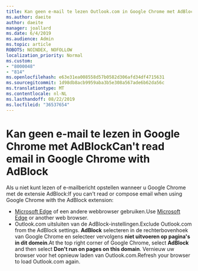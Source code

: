 ```yaml
---
title: Kan geen e-mail te lezen Outlook.com in Google Chrome met AdBlock
ms.author: daeite
author: daeite
manager: joallard
ms.date: 6/4/2019
ms.audience: Admin
ms.topic: article
ROBOTS: NOINDEX, NOFOLLOW
localization_priority: Normal
ms.custom:
- "8000048"
- "814"
ms.openlocfilehash: e63e31ea008558d57b0582d306afd34df4715631
ms.sourcegitcommit: 1d98db8acb9959aba3b5e308a567ade6b62da56c
ms.translationtype: MT
ms.contentlocale: nl-NL
ms.lasthandoff: 08/22/2019
ms.locfileid: "36537654"
---
```

# <a name="cant-read-email-in-google-chrome-with-adblock"></a><span data-ttu-id="55357-102">Kan geen e-mail te lezen in Google Chrome met AdBlock</span><span class="sxs-lookup"><span data-stu-id="55357-102">Can't read email in Google Chrome with AdBlock</span></span>

<span data-ttu-id="55357-103">Als u niet kunt lezen of e-mailbericht opstellen wanneer u Google Chrome met de extensie AdBlock:</span><span class="sxs-lookup"><span data-stu-id="55357-103">If you can't read or compose email when using Google Chrome with the AdBlock extension:</span></span>

- <span data-ttu-id="55357-104">[Microsoft Edge](https://go.microsoft.com/fwlink/p/?linkid=2001503&amp;clcid=0x409) of een andere webbrowser gebruiken.</span><span class="sxs-lookup"><span data-stu-id="55357-104">Use [Microsoft Edge](https://go.microsoft.com/fwlink/p/?linkid=2001503&amp;clcid=0x409) or another web browser.</span></span>
- <span data-ttu-id="55357-105">Outlook.com uitsluiten van de AdBlock-instellingen.</span><span class="sxs-lookup"><span data-stu-id="55357-105">Exclude Outlook.com from the AdBlock settings.</span></span> <span data-ttu-id="55357-106">**AdBlock** selecteren in de rechterbovenhoek van Google Chrome en selecteer vervolgens **niet uitvoeren op pagina's in dit domein**.</span><span class="sxs-lookup"><span data-stu-id="55357-106">At the top right corner of Google Chrome, select **AdBlock** and then select **Don't run on pages on this domain**.</span></span> <span data-ttu-id="55357-107">Vernieuw uw browser voor het opnieuw laden van Outlook.com.</span><span class="sxs-lookup"><span data-stu-id="55357-107">Refresh your browser to load Outlook.com again.</span></span>